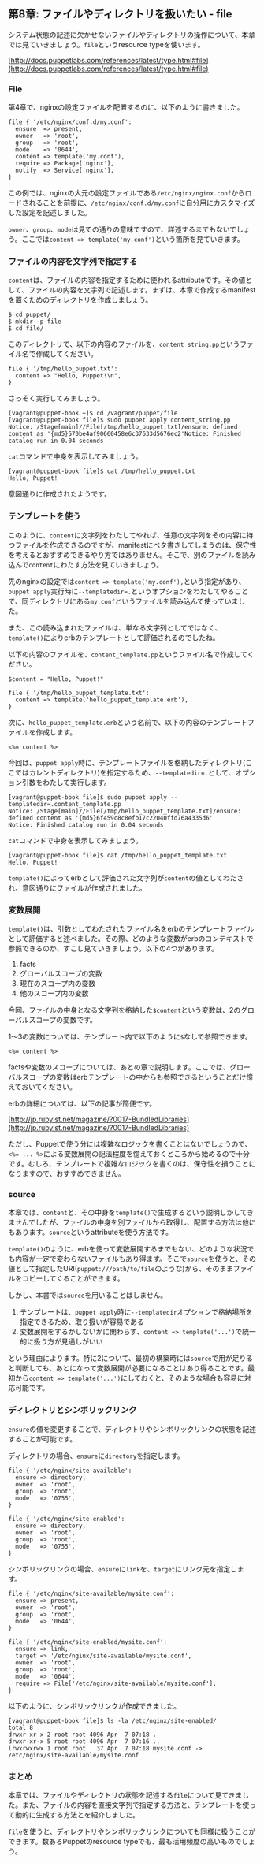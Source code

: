 ## 第8章: ファイルやディレクトリを扱いたい - file

システム状態の記述に欠かせないファイルやディレクトリの操作について、本章では見ていきましょう。`file`というresource typeを使います。

[http://docs.puppetlabs.com/references/latest/type.html#file](http://docs.puppetlabs.com/references/latest/type.html#file)

### File

第4章で、nginxの設定ファイルを配置するのに、以下のように書きました。

```
file { '/etc/nginx/conf.d/my.conf':
  ensure  => present,
  owner   => 'root',
  group   => 'root',
  mode    => '0644',
  content => template('my.conf'),
  require => Package['nginx'],
  notify  => Service['nginx'],
}
```

この例では、nginxの大元の設定ファイルである`/etc/nginx/nginx.conf`からロードされることを前提に、`/etc/nginx/conf.d/my.conf`に自分用にカスタマイズした設定を記述しました。

`owner`、`group`、`mode`は見ての通りの意味ですので、詳述するまでもないでしょう。ここでは`content => template('my.conf')`という箇所を見ていきます。

### ファイルの内容を文字列で指定する

`content`は、ファイルの内容を指定するために使われるattributeです。その値として、ファイルの内容を文字列で記述します。まずは、本章で作成するmanifestを置くためのディレクトリを作成しましょう。

```
$ cd puppet/
$ mkdir -p file
$ cd file/
```

このディレクトリで、以下の内容のファイルを、`content_string.pp`というファイル名で作成してください。

```
file { '/tmp/hello_puppet.txt':
  content => "Hello, Puppet!\n",
}
```

さっそく実行してみましょう。

```
[vagrant@puppet-book ~]$ cd /vagrant/puppet/file
[vagrant@puppet-book file]$ sudo puppet apply content_string.pp
Notice: /Stage[main]//File[/tmp/hello_puppet.txt]/ensure: defined content as '{md5}570be4af90660458e6c37633d5676ec2'Notice: Finished catalog run in 0.04 seconds
```

`cat`コマンドで中身を表示してみましょう。

```
[vagrant@puppet-book file]$ cat /tmp/hello_puppet.txt
Hello, Puppet!
```

意図通りに作成されたようです。

### テンプレートを使う

このように、`content`に文字列をわたしてやれば、任意の文字列をその内容に持つファイルを作成できるのですが、manifestにベタ書きしてしまうのは、保守性を考えるとおすすめできるやり方ではありません。そこで、別のファイルを読み込んで`content`にわたす方法を見ていきましょう。

先のnginxの設定では`content => template('my.conf'),`という指定があり、`puppet apply`実行時に`--templatedir=.`というオプションをわたしてやることで、同ディレクトリにある`my.conf`というファイルを読み込んで使っていました。

また、この読み込まれたファイルは、単なる文字列としてではなく、`template()`によりerbのテンプレートとして評価されるのでしたね。

以下の内容のファイルを、`content_template.pp`というファイル名で作成してください。

```
$content = "Hello, Puppet!"

file { '/tmp/hello_puppet_template.txt':
  content => template('hello_puppet_template.erb'),
}
```

次に、`hello_puppet_template.erb`という名前で、以下の内容のテンプレートファイルを作成します。

```
<%= content %>
```

今回は、`puppet apply`時に、テンプレートファイルを格納したディレクトリ(ここではカレントディレクトリ)を指定するため、`--templatedir=.`として、オプション引数をわたして実行します。

```
[vagrant@puppet-book file]$ sudo puppet apply --templatedir=.content_template.pp
Notice: /Stage[main]//File[/tmp/hello_puppet_template.txt]/ensure: defined content as '{md5}6f459c8c8efb17c22040ffd76a4335d6'
Notice: Finished catalog run in 0.04 seconds
```

`cat`コマンドで中身を表示してみましょう。

```
[vagrant@puppet-book file]$ cat /tmp/hello_puppet_template.txt
Hello, Puppet!
```

`template()`によってerbとして評価された文字列が`content`の値としてわたされ、意図通りにファイルが作成されました。

### 変数展開

`template()`は、引数としてわたされたファイル名をerbのテンプレートファイルとして評価すると述べました。その際、どのような変数がerbのコンテキストで参照できるのか、すこし見ていきましょう。以下の4つがあります。

  1. facts
  2. グローバルスコープの変数
  3. 現在のスコープ内の変数
  4. 他のスコープ内の変数

今回、ファイルの中身となる文字列を格納した`$content`という変数は、2のグローバルスコープの変数です。

1〜3の変数については、テンプレート内で以下のように`$`なしで参照できます。

```
<%= content %>
```

factsや変数のスコープについては、あとの章で説明します。ここでは、グローバルスコープの変数はerbテンプレートの中からも参照できるということだけ憶えておいてください。

erbの詳細については、以下の記事が簡便です。

[http://jp.rubyist.net/magazine/?0017-BundledLibraries](http://jp.rubyist.net/magazine/?0017-BundledLibraries)

ただし、Puppetで使う分には複雑なロジックを書くことはないでしょうので、`<%= ... %>`による変数展開の記法程度を憶えておくところから始めるので十分です。むしろ、テンプレートで複雑なロジックを書くのは、保守性を損うことになりますので、おすすめできません。

### source

本章では、`content`と、その中身を`template()`で生成するという説明しかしてきませんでしたが、ファイルの中身を別ファイルから取得し、配置する方法は他にもあります。`source`というattributeを使う方法です。

`template()`のように、erbを使って変数展開するまでもない、どのような状況でも内容が一定で変わらないファイルもあり得ます。そこで`source`を使うと、その値として指定したURI(`puppet:///path/to/file`のような)から、そのままファイルをコピーしてくることができます。

しかし、本書では`source`を用いることはしません。

  1. テンプレートは、`puppet apply`時に`--templatedir`オプションで格納場所を指定できるため、取り扱いが容易である
  2. 変数展開をするかしないかに関わらず、`content => template('...')`で統一的に扱う方が見通しがいい

という理由によります。特に2について、最初の構築時には`source`で用が足りると判断しても、あとになって変数展開が必要になることはあり得ることです。最初から`content => template('...')`にしておくと、そのような場合も容易に対応可能です。

### ディレクトリとシンボリックリンク

`ensure`の値を変更することで、ディレクトリやシンボリックリンクの状態を記述することが可能です。

ディレクトリの場合、`ensure`に`directory`を指定します。

```
file { '/etc/nginx/site-available':
  ensure => directory,
  owner  => 'root',
  group  => 'root',
  mode   => '0755',
}

file { '/etc/nginx/site-enabled':
  ensure => directory,
  owner  => 'root',
  group  => 'root',
  mode   => '0755',
}
```

シンボリックリンクの場合、`ensure`に`link`を、`target`にリンク元を指定します。

```
file { '/etc/nginx/site-available/mysite.conf':
  ensure => present,
  owner  => 'root',
  group  => 'root',
  mode   => '0644',
}

file { '/etc/nginx/site-enabled/mysite.conf':
  ensure => link,
  target => '/etc/nginx/site-available/mysite.conf',
  owner  => 'root',
  group  => 'root',
  mode   => '0644',
  require => File['/etc/nginx/site-available/mysite.conf'],
}
```

以下のように、シンボリックリンクが作成できました。

```
[vagrant@puppet-book file]$ ls -la /etc/nginx/site-enabled/
total 8
drwxr-xr-x 2 root root 4096 Apr  7 07:18 .
drwxr-xr-x 5 root root 4096 Apr  7 07:16 ..
lrwxrwxrwx 1 root root   37 Apr  7 07:18 mysite.conf -> /etc/nginx/site-available/mysite.conf
```

### まとめ

本章では、ファイルやディレクトリの状態を記述する`file`について見てきました。また、ファイルの内容を直接文字列で指定する方法と、テンプレートを使って動的に生成する方法とを紹介しました。

`file`を使うと、ディレクトリやシンボリックリンクについても同様に扱うことができます。数あるPuppetのresource typeでも、最も活用頻度の高いものでしょう。
